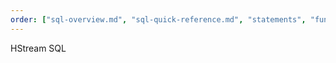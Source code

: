 ```yaml
---
order: ["sql-overview.md", "sql-quick-reference.md", "statements", "functions"]
---
```


HStream SQL
